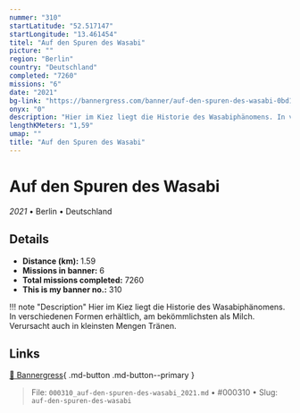 ```yaml
---
nummer: "310"
startLatitude: "52.517147"
startLongitude: "13.461454"
titel: "Auf den Spuren des Wasabi"
picture: ""
region: "Berlin"
country: "Deutschland"
completed: "7260"
missions: "6"
date: "2021"
bg-link: "https://bannergress.com/banner/auf-den-spuren-des-wasabi-0bd1"
onyx: "0"
description: "Hier im Kiez liegt die Historie des Wasabiphänomens. In verschiedenen Formen erhältlich, am bekömmlichsten als Milch. Verursacht auch in kleinsten Mengen Tränen."
lengthKMeters: "1,59"
umap: ""
title: "Auf den Spuren des Wasabi"
---
```

# Auf den Spuren des Wasabi

*2021* • Berlin • Deutschland



## Details
- **Distance (km):** 1.59
- **Missions in banner:** 6
- **Total missions completed:** 7260
- **This is my banner no.:** 310


!!! note "Description"
    Hier im Kiez liegt die Historie des Wasabiphänomens. In verschiedenen Formen erhältlich, am bekömmlichsten als Milch. Verursacht auch in kleinsten Mengen Tränen.



## Links
[🔗 Bannergress](https://bannergress.com/banner/auf-den-spuren-des-wasabi-0bd1){ .md-button .md-button--primary }



> File: `000310_auf-den-spuren-des-wasabi_2021.md` • #000310 • Slug: `auf-den-spuren-des-wasabi`
